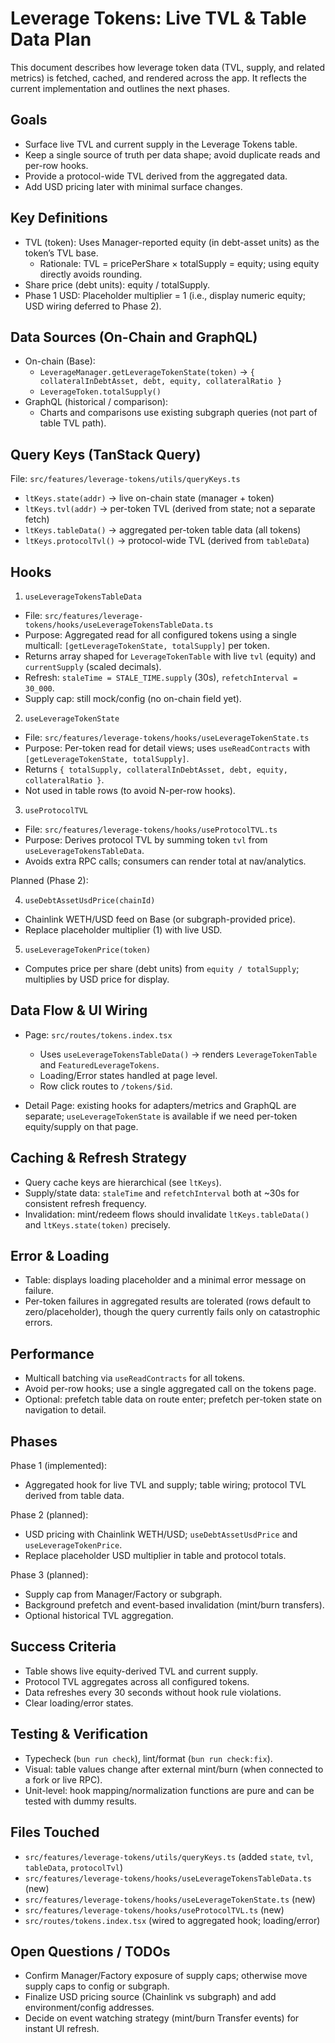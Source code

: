 # Leverage Tokens: Live TVL & Table Data Plan

This document describes how leverage token data (TVL, supply, and related metrics) is fetched, cached, and rendered across the app. It reflects the current implementation and outlines the next phases.

## Goals

- Surface live TVL and current supply in the Leverage Tokens table.
- Keep a single source of truth per data shape; avoid duplicate reads and per-row hooks.
- Provide a protocol-wide TVL derived from the aggregated data.
- Add USD pricing later with minimal surface changes.

## Key Definitions

- TVL (token): Uses Manager-reported equity (in debt-asset units) as the token’s TVL base.
  - Rationale: TVL = pricePerShare × totalSupply = equity; using equity directly avoids rounding.
- Share price (debt units): equity / totalSupply.
- Phase 1 USD: Placeholder multiplier = 1 (i.e., display numeric equity; USD wiring deferred to Phase 2).

## Data Sources (On-Chain and GraphQL)

- On-chain (Base):
  - `LeverageManager.getLeverageTokenState(token)` → `{ collateralInDebtAsset, debt, equity, collateralRatio }`
  - `LeverageToken.totalSupply()`
- GraphQL (historical / comparison):
  - Charts and comparisons use existing subgraph queries (not part of table TVL path).

## Query Keys (TanStack Query)

File: `src/features/leverage-tokens/utils/queryKeys.ts`

- `ltKeys.state(addr)` → live on-chain state (manager + token)
- `ltKeys.tvl(addr)` → per-token TVL (derived from state; not a separate fetch)
- `ltKeys.tableData()` → aggregated per-token table data (all tokens)
- `ltKeys.protocolTvl()` → protocol-wide TVL (derived from `tableData`)

## Hooks

1) `useLeverageTokensTableData`
- File: `src/features/leverage-tokens/hooks/useLeverageTokensTableData.ts`
- Purpose: Aggregated read for all configured tokens using a single multicall: `[getLeverageTokenState, totalSupply]` per token.
- Returns array shaped for `LeverageTokenTable` with live `tvl` (equity) and `currentSupply` (scaled decimals).
- Refresh: `staleTime = STALE_TIME.supply` (30s), `refetchInterval = 30_000`.
- Supply cap: still mock/config (no on-chain field yet).

2) `useLeverageTokenState`
- File: `src/features/leverage-tokens/hooks/useLeverageTokenState.ts`
- Purpose: Per-token read for detail views; uses `useReadContracts` with `[getLeverageTokenState, totalSupply]`.
- Returns `{ totalSupply, collateralInDebtAsset, debt, equity, collateralRatio }`.
- Not used in table rows (to avoid N-per-row hooks).

3) `useProtocolTVL`
- File: `src/features/leverage-tokens/hooks/useProtocolTVL.ts`
- Purpose: Derives protocol TVL by summing token `tvl` from `useLeverageTokensTableData`.
- Avoids extra RPC calls; consumers can render total at nav/analytics.

Planned (Phase 2):

4) `useDebtAssetUsdPrice(chainId)`
- Chainlink WETH/USD feed on Base (or subgraph-provided price).
- Replace placeholder multiplier (1) with live USD.

5) `useLeverageTokenPrice(token)`
- Computes price per share (debt units) from `equity / totalSupply`; multiplies by USD price for display.

## Data Flow & UI Wiring

- Page: `src/routes/tokens.index.tsx`
  - Uses `useLeverageTokensTableData()` → renders `LeverageTokenTable` and `FeaturedLeverageTokens`.
  - Loading/Error states handled at page level.
  - Row click routes to `/tokens/$id`.

- Detail Page: existing hooks for adapters/metrics and GraphQL are separate; `useLeverageTokenState` is available if we need per-token equity/supply on that page.

## Caching & Refresh Strategy

- Query cache keys are hierarchical (see `ltKeys`).
- Supply/state data: `staleTime` and `refetchInterval` both at ~30s for consistent refresh frequency.
- Invalidation: mint/redeem flows should invalidate `ltKeys.tableData()` and `ltKeys.state(token)` precisely.

## Error & Loading

- Table: displays loading placeholder and a minimal error message on failure.
- Per-token failures in aggregated results are tolerated (rows default to zero/placeholder), though the query currently fails only on catastrophic errors.

## Performance

- Multicall batching via `useReadContracts` for all tokens.
- Avoid per-row hooks; use a single aggregated call on the tokens page.
- Optional: prefetch table data on route enter; prefetch per-token state on navigation to detail.

## Phases

Phase 1 (implemented):
- Aggregated hook for live TVL and supply; table wiring; protocol TVL derived from table data.

Phase 2 (planned):
- USD pricing with Chainlink WETH/USD; `useDebtAssetUsdPrice` and `useLeverageTokenPrice`.
- Replace placeholder USD multiplier in table and protocol totals.

Phase 3 (planned):
- Supply cap from Manager/Factory or subgraph.
- Background prefetch and event-based invalidation (mint/burn transfers).
- Optional historical TVL aggregation.

## Success Criteria

- Table shows live equity-derived TVL and current supply.
- Protocol TVL aggregates across all configured tokens.
- Data refreshes every 30 seconds without hook rule violations.
- Clear loading/error states.

## Testing & Verification

- Typecheck (`bun run check`), lint/format (`bun run check:fix`).
- Visual: table values change after external mint/burn (when connected to a fork or live RPC).
- Unit-level: hook mapping/normalization functions are pure and can be tested with dummy results.

## Files Touched

- `src/features/leverage-tokens/utils/queryKeys.ts` (added `state`, `tvl`, `tableData`, `protocolTvl`)
- `src/features/leverage-tokens/hooks/useLeverageTokensTableData.ts` (new)
- `src/features/leverage-tokens/hooks/useLeverageTokenState.ts` (new)
- `src/features/leverage-tokens/hooks/useProtocolTVL.ts` (new)
- `src/routes/tokens.index.tsx` (wired to aggregated hook; loading/error)

## Open Questions / TODOs

- Confirm Manager/Factory exposure of supply caps; otherwise move supply caps to config or subgraph.
- Finalize USD pricing source (Chainlink vs subgraph) and add environment/config addresses.
- Decide on event watching strategy (mint/burn Transfer events) for instant UI refresh.

